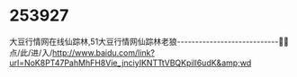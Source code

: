 # 253927
大豆行情网在线仙踪林,51大豆行情网仙踪林老狼----------------------------🥺🥺点/此/进/入/http://www.baidu.com/link?url=NoK8PT47PahMhFH8Vie_jnciyIKNTTtVBQKpill6udK&amp;wd
